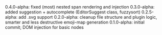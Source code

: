 0.4.0-alpha: fixed (most) nested span rendering and injection
0.3.0-alpha: added suggestion + autocomplete (EditorSuggest class, fuzzysort)
0.2.5-alpha: add .svg support
0.2.0-alpha: cleanup file structure and plugin logic, smarter and less destructive emoji-map generation
0.1.0-alpha: initial commit; DOM injection for basic nodes

